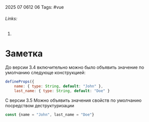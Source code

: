2025 07 0612 06
Tags: #vue 
###### Links: 
1) 
# Заметка
До версии 3.4 включительно можно было объявить значение по умолчанию следующе конструкцией:
```js
defineProps({ 
	name: { type: String, default: "John" }, 
	last_name: { type: String, default: "Doe" }
```
С версии 3.5 Можно объявить значения свойств по умолчанию посредством деструктуризации
```js
const {name = "John", last_name = "Doe"}
```